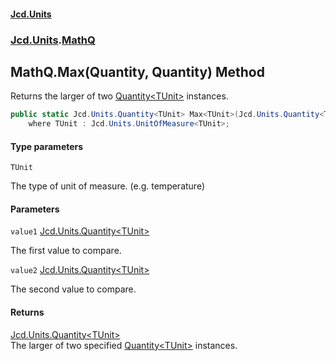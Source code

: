 #### [Jcd.Units](index.md 'index')
### [Jcd.Units](Jcd.Units.md 'Jcd.Units').[MathQ](MathQ.md 'Jcd.Units.MathQ')

## MathQ.Max<TUnit>(Quantity<TUnit>, Quantity<TUnit>) Method

Returns the larger of two [Quantity&lt;TUnit&gt;](Quantity_TUnit_.md 'Jcd.Units.Quantity<TUnit>') instances.

```csharp
public static Jcd.Units.Quantity<TUnit> Max<TUnit>(Jcd.Units.Quantity<TUnit> value1, Jcd.Units.Quantity<TUnit> value2)
    where TUnit : Jcd.Units.UnitOfMeasure<TUnit>;
```
#### Type parameters

<a name='Jcd.Units.MathQ.Max_TUnit_(Jcd.Units.Quantity_TUnit_,Jcd.Units.Quantity_TUnit_).TUnit'></a>

`TUnit`

The type of unit of measure. (e.g. temperature)
#### Parameters

<a name='Jcd.Units.MathQ.Max_TUnit_(Jcd.Units.Quantity_TUnit_,Jcd.Units.Quantity_TUnit_).value1'></a>

`value1` [Jcd.Units.Quantity&lt;](Quantity_TUnit_.md 'Jcd.Units.Quantity<TUnit>')[TUnit](MathQ.Max.8z2ZGfIReoUfoezT6JXi1A.md#Jcd.Units.MathQ.Max_TUnit_(Jcd.Units.Quantity_TUnit_,Jcd.Units.Quantity_TUnit_).TUnit 'Jcd.Units.MathQ.Max<TUnit>(Jcd.Units.Quantity<TUnit>, Jcd.Units.Quantity<TUnit>).TUnit')[&gt;](Quantity_TUnit_.md 'Jcd.Units.Quantity<TUnit>')

The first value to compare.

<a name='Jcd.Units.MathQ.Max_TUnit_(Jcd.Units.Quantity_TUnit_,Jcd.Units.Quantity_TUnit_).value2'></a>

`value2` [Jcd.Units.Quantity&lt;](Quantity_TUnit_.md 'Jcd.Units.Quantity<TUnit>')[TUnit](MathQ.Max.8z2ZGfIReoUfoezT6JXi1A.md#Jcd.Units.MathQ.Max_TUnit_(Jcd.Units.Quantity_TUnit_,Jcd.Units.Quantity_TUnit_).TUnit 'Jcd.Units.MathQ.Max<TUnit>(Jcd.Units.Quantity<TUnit>, Jcd.Units.Quantity<TUnit>).TUnit')[&gt;](Quantity_TUnit_.md 'Jcd.Units.Quantity<TUnit>')

The second value to compare.

#### Returns
[Jcd.Units.Quantity&lt;](Quantity_TUnit_.md 'Jcd.Units.Quantity<TUnit>')[TUnit](MathQ.Max.8z2ZGfIReoUfoezT6JXi1A.md#Jcd.Units.MathQ.Max_TUnit_(Jcd.Units.Quantity_TUnit_,Jcd.Units.Quantity_TUnit_).TUnit 'Jcd.Units.MathQ.Max<TUnit>(Jcd.Units.Quantity<TUnit>, Jcd.Units.Quantity<TUnit>).TUnit')[&gt;](Quantity_TUnit_.md 'Jcd.Units.Quantity<TUnit>')  
The larger of two specified [Quantity&lt;TUnit&gt;](Quantity_TUnit_.md 'Jcd.Units.Quantity<TUnit>') instances.